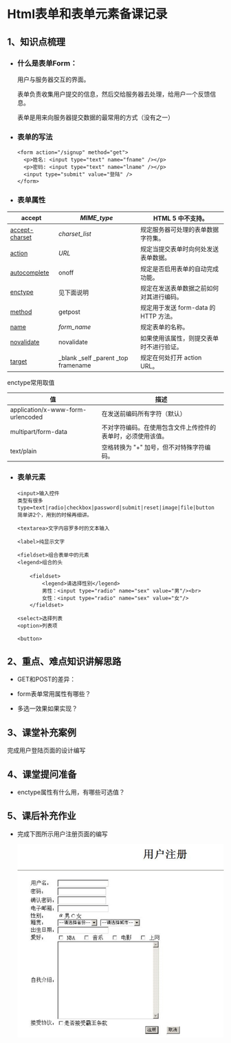 # Html表单和表单元素备课记录

## 1、知识点梳理

- ### 什么是表单Form：

  用户与服务器交互的界面。

  表单负责收集用户提交的信息，然后交给服务器去处理，给用户一个反馈信息。

  表单是用来向服务器提交数据的最常用的方式（没有之一）


- ### 表单的写法

  ```
  <form action="/signup" method="get">
    <p>姓名: <input type="text" name="fname" /></p>
    <p>密码: <input type="text" name="lname" /></p>
    <input type="submit" value="登陆" />
  </form>
  ```


- ### 表单属性


| accept                                   | *MIME_type*                         | HTML 5 中不支持。                |
| ---------------------------------------- | ----------------------------------- | --------------------------- |
| [accept-charset](http://www.w3school.com.cn/tags/att_form_accept-charset.asp) | *charset_list*                      | 规定服务器可处理的表单数据字符集。           |
| [action](http://www.w3school.com.cn/tags/att_form_action.asp) | *URL*                               | 规定当提交表单时向何处发送表单数据。          |
| [autocomplete](http://www.w3school.com.cn/tags/att_form_autocomplete.asp) | onoff                               | 规定是否启用表单的自动完成功能。            |
| [enctype](http://www.w3school.com.cn/tags/att_form_enctype.asp) | 见下面说明                               | 规定在发送表单数据之前如何对其进行编码。        |
| [method](http://www.w3school.com.cn/tags/att_form_method.asp) | getpost                             | 规定用于发送 form-data 的 HTTP 方法。 |
| [name](http://www.w3school.com.cn/tags/att_form_name.asp) | *form_name*                         | 规定表单的名称。                    |
| [novalidate](http://www.w3school.com.cn/tags/att_form_novalidate.asp) | novalidate                          | 如果使用该属性，则提交表单时不进行验证。        |
| [target](http://www.w3school.com.cn/tags/att_form_target.asp) | _blank _self _parent _top framename | 规定在何处打开 action URL。         |

enctype常用取值

| 值                                 | 描述                             |
| --------------------------------- | ------------------------------ |
| application/x-www-form-urlencoded | 在发送前编码所有字符（默认）                 |
| multipart/form-data               | 不对字符编码。在使用包含文件上传控件的表单时，必须使用该值。 |
| text/plain                        | 空格转换为 "+" 加号，但不对特殊字符编码。        |

- ### 表单元素

  ```
  <input>输入控件
  类型有很多
  type=text|radio|checkbox|password|submit|reset|image|file|button
  简单讲2个，用到的时候再细讲。
  ```

  ```
  <textarea>文字内容罗多时的文本输入
  ```

  ```
  <label>纯显示文字
  ```

  ```
  <fieldset>组合表单中的元素
  <legend>组合的头

      <fieldset>
          <legend>请选择性别</legend>
          男性：<input type="radio" name="sex" value="男"/><br>
          女性：<input type="radio" name="sex" value="女"/>
      </fieldset>
  ```

  ```
  <select>选择列表
  <option>列表项
  ```

  ```
  <button>
  ```

## 2、重点、难点知识讲解思路

- GET和POST的差异：

-  form表单常用属性有哪些？

- 多选一效果如果实现？


## 3、课堂补充案例

 完成用户登陆页面的设计编写

## 4、课堂提问准备

- enctype属性有什么用，有哪些可选值？


## 5、课后补充作业

- 完成下图所示用户注册页面的编写

   ![用户注册](img\用户注册.jpg)
